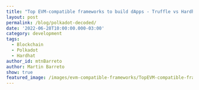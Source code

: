 ```yaml
---
title: "Top EVM-compatible frameworks to build dApps - Truffle vs Hardhat"
layout: post
permalink: /blog/polkadot-decoded/ 
date: '2022-06-28T10:00:00.000-03:00' 
category: development
tags:
  - Blockchain
  - Polkadot
  - Hardhat
author_id: mtnBarreto
author: Martin Barreto
show: true
featured_image: /images/evm-compatible-frameworks/TopEVM-compatible-frameworks-to-build-dApps-Truffle-vs-Hardhat.png
---
```

